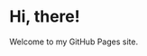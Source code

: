 <html lang="en">
<head>
    <meta charset="UTF-8">
    <meta name="viewport" content="width=device-width, initial-scale=1.0">
    <title>Welcome to My GitHub Page</title>
</head>
<body>
    <h1>Hi, there!</h1>
    <p>Welcome to my GitHub Pages site.</p>
    
</body>
</html>

